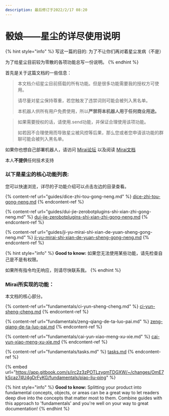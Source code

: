 ```yaml
---
description: 最后修订于2022/2/17 08:20
---
```


# 骰娘——星尘的详尽使用说明

{% hint style="info" %}
写这一篇的目的: 为了不让你们再对着星尘发病（不是）

为了给星尘目前较为零散的各项功能总写一份说明。
{% endhint %}

首先是关于这篇文档的一些信息：

> 本文档介绍星尘目前搭载的所有功能。但是很多功能需要我的授权方可使用。
>
> 请尽量对星尘保持尊重，若您触发了违禁词则可能会被列入黑名单。
>
> 本机器人供所有用户免费使用，所以**严禁将本机器人用于任何商业用途。**

> 如果需要授权的话，请使用.send功能，并保证合理使用该项功能。
>
> 如若因不合理使用而导致星尘被风控等后果，那么您或者您申请该功能的群聊可能会被列入黑名单。

如果你也想自己部署机器人，请访问 [Mirai论坛](https://mirai.mamoe.net) 以及阅读 [Mirai文档](https://docs.mirai.mamoe.net)

本人**不提供**任何技术支持

### 以下是星尘的核心功能列表:

您可以快速浏览，详尽的子功能介绍可以点击左边的目录查看。

{% content-ref url="guides/dice-zhi-tou-gong-neng.md" %}
[dice-zhi-tou-gong-neng.md](guides/dice-zhi-tou-gong-neng.md)
{% endcontent-ref %}

{% content-ref url="guides/dui-jie-zerobotplugins-shi-xian-zhi-gong-neng.md" %}
[dui-jie-zerobotplugins-shi-xian-zhi-gong-neng.md](guides/dui-jie-zerobotplugins-shi-xian-zhi-gong-neng.md)
{% endcontent-ref %}

{% content-ref url="guides/ji-yu-mirai-shi-xian-de-yuan-sheng-gong-neng.md" %}
[ji-yu-mirai-shi-xian-de-yuan-sheng-gong-neng.md](guides/ji-yu-mirai-shi-xian-de-yuan-sheng-gong-neng.md)
{% endcontent-ref %}

{% hint style="info" %}
**Good to know:** 如果您无法使用某些功能，请先检查自己是不是有权限。

如果所有指令均无响应，则请尽快联系我。
{% endhint %}

### Mirai所实现的功能：

本文档的核心部分。

{% content-ref url="fundamentals/ci-yun-sheng-cheng.md" %}
[ci-yun-sheng-cheng.md](fundamentals/ci-yun-sheng-cheng.md)
{% endcontent-ref %}

{% content-ref url="fundamentals/zeng-qiang-de-ta-luo-pai.md" %}
[zeng-qiang-de-ta-luo-pai.md](fundamentals/zeng-qiang-de-ta-luo-pai.md)
{% endcontent-ref %}

{% content-ref url="fundamentals/cai-yun-xiao-meng-xu-xie.md" %}
[cai-yun-xiao-meng-xu-xie.md](fundamentals/cai-yun-xiao-meng-xu-xie.md)
{% endcontent-ref %}

{% content-ref url="fundamentals/tasks.md" %}
[tasks.md](fundamentals/tasks.md)
{% endcontent-ref %}

{% embed url="https://app.gitbook.com/s/irc2z3zPOTLzyqmTDGXW/~/changes/OmE7kScaz74U4gDrFyKG/fundamentals/piao-liu-ping" %}

{% hint style="info" %}
**Good to know:** Splitting your product into fundamental concepts, objects, or areas can be a great way to let readers deep dive into the concepts that matter most to them. Combine guides with this approach to 'fundamentals' and you're well on your way to great documentation!
{% endhint %}
